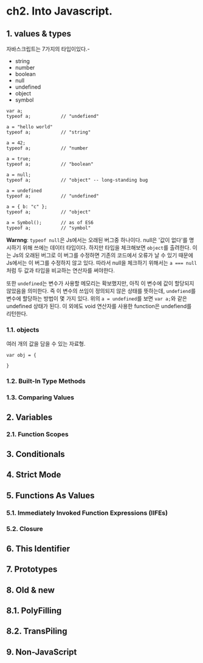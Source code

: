 # ch2. Into Javascript.

## 1. values & types
자바스크립트는 7가지의 타입이있다.-
- string
- number
- boolean
- null
- undefined
- object
- symbol
```
var a;
typeof a;           // "undefiend"

a = "hello world"
typeof a;           // "string"

a = 42;
typeof a;           // "number

a = true;
typeof a;           // "boolean"

a = null;
typeof a;           // "object" -- long-standing bug

a = undefined       
typeof a;           // "undefined"

a = { b: "c" };
typeof a;           // "object"

a = Symbol();       // as of ES6
typeof a;           // "symbol"
```
**Warnng**: `typeof null`은 Js에서는 오래된 버그중 하나이다. null은 '값이 없다'를 명시하기 위해 쓰에는 데이터 타입이다.
하지만 타입을 체크해보면 `object`를 출려한다. 이는 Js의 오래된 버그로 이 버그를 수정하면 기존의 코드에서 오류가 날 수 있기 때문에 Js에서는 이 버그를 수정하지 않고 있다. 따라서 null을 체크하기 위해서는 `a === null`처럼 두 값과 타입을 비교하는 연산자를 써야한다.

또한 `undefined`는 변수가 사용할 메모리는 확보했지만, 아직 이 변수에 값이 할당되지 않았음을 의미한다. 즉 이 변수의 쓰임이 정의되지 않은 상태를 뜻하는데, `undefiend`를 변수에 할당하는 방법이 몇 가지 있다. 위의 `a = undefined`를 보면 `var a;`와 같은 undefined 상태가 된다. 이 외에도 void 연산자를 사용한 function은 undefiend를 리턴한다. 

### 1.1. objects
여러 개의 값을 담을 수 있는 자료형.
```
var obj = {
  
}
```
### 1.2. Built-In Type Methods

### 1.3. Comparing Values

## 2. Variables

### 2.1. Function Scopes

## 3. Conditionals

## 4. Strict Mode

## 5. Functions As Values

### 5.1. Immediately Invoked Function Expressions (IIFEs)

### 5.2. Closure

## 6. This Identifier

## 7. Prototypes

## 8. Old & new

## 8.1. PolyFilling

## 8.2. TransPiling

## 9. Non-JavaScript
